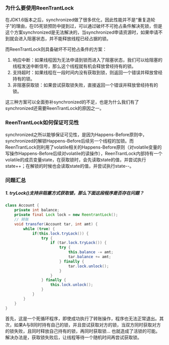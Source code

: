 ### 为什么要使用ReenTrantLock

在JDK1.6版本之后，synchronized做了很多优化，因此性能并不是“重复造轮子”的理由，在05死锁预防中提到过，可以通过破坏不可抢占条件解决死锁，但是这个方案synchronized是无法解决的，当synchronized申请资源时，如果申请不到就会进入阻塞状态，并不能释放线程已经占据的锁。

而ReenTrantLock则具备破坏不可抢占条件的方案：

1. 响应中断：如果线程因为无法申请到锁而进入了阻塞状态，我们可以给阻塞的线程发送中断信号，那么这个线程就有机会释放曾经持有的锁。
2. 支持超时：如果线程在一段时间内没有获取到锁，则返回一个错误并释放曾经持有的锁。
3. 非阻塞获取锁：如果尝试获取锁失败，直接返回一个错误并释放曾经持有的锁。

这三种方案可以全面弥补synchronized的不足，也是为什么我们有了synchronized还需要ReenTrantLock的原因之一。



### ReenTrantLock如何保证可见性

synchronized之所以能够保证可见性，是因为Happens-Before原则中，synchronized的解锁Happens-Before后续另一个线程的加锁。而ReenTrantLock则利用了volatile相关的Happens-Before原则（对volatile变量的写操作Happens-Before后续对volatile的读操作），ReenTrantLock内部持有一个volatile的成员变量state，在获取锁时，会先读取state的值，并尝试执行state++；在解锁的时候也会读取state的值，并尝试执行state--。



### 问题汇总

##### 1. tryLock()支持非阻塞方式获取锁，那么下面这段程序是否存在问题？

```java
class Account {
    private int balance;
    private final Lock lock = new ReentrantLock();
    // 转账
    void transfer(Account tar, int amt) {
        while (true) {
            if(this.lock.tryLock()) {
                try {
                    if (tar.lock.tryLock()) {
                        try {
                            this.balance -= amt;
                            tar.balance += amt;
                        } finally {
                            tar.lock.unlock();
                        }
                    }
                } finally {
                    this.lock.unlock();
                }
            }
        }
    }
}
```

首先，这是一个死循环程序，即使成功执行了转账操作，程序也无法正常退出。其次，如果A与B同时持有自己的锁，并且尝试获取对方的锁，当双方同时获取对方的锁失败，且同时释放自己持有的锁，再同时获取锁... 也就造成了活锁的可能。解决办法是，获取锁失败后，让线程等待一个随机时间再尝试获取锁。

